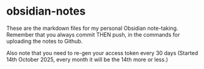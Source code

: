 # obsidian-notes
These are the markdown files for my personal Obsidian note-taking.
Remember that you always commit THEN push, in the commands for uploading the notes to Github.

Also note that you need to re-gen your access token every 30 days (Started 14th October 2025, every month it will be the 14th more or less.)
